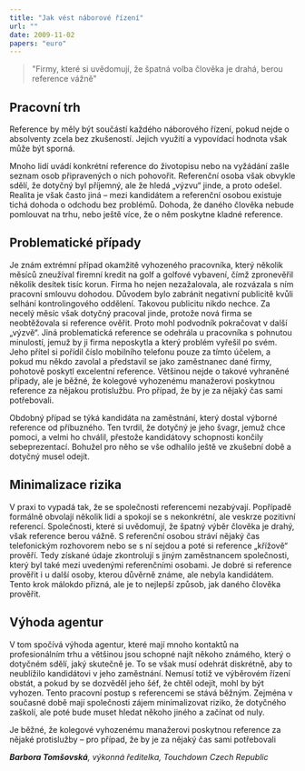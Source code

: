 ```yaml
---
title: "Jak vést náborové řízení"
url: ""
date: 2009-11-02
papers: "euro"
---
```


> "Firmy, které si uvědomují, že špatná volba člověka je drahá, berou reference vážně"

## Pracovní trh
Reference by měly být součástí každého náborového řízení, pokud nejde o absolventy zcela bez zkušeností. Jejich využití a vypovídací hodnota však může být sporná.

Mnoho lidí uvádí konkrétní reference do životopisu nebo na vyžádání zašle seznam osob připravených o nich pohovořit. Referenční osoba však obvykle sdělí, že dotyčný byl příjemný, ale že hledá „výzvu“ jinde, a proto odešel.
Realita je však často jiná – mezi kandidátem a referenční osobou existuje tichá dohoda o odchodu bez problémů. Dohoda, že daného člověka nebude pomlouvat na trhu, nebo ještě více, že o něm poskytne kladné reference.

## Problematické případy
Je znám extrémní případ okamžitě vyhozeného pracovníka, který několik měsíců zneužíval firemní kredit na golf a golfové vybavení, čímž zpronevěřil několik desítek tisíc korun. Firma ho nejen nezažalovala, ale rozvázala s ním pracovní smlouvu dohodou. Důvodem bylo zabránit negativní publicitě kvůli selhání kontrolingového oddělení. Takovou publicitu nikdo nechce. Za necelý měsíc však dotyčný pracoval jinde, protože nová firma se neobtěžovala si reference ověřit. Proto mohl podvodník pokračovat v další „výzvě“. Jiná problematická reference se odehrála u pracovníka s pohnutou minulostí, jemuž by ji firma neposkytla a který problém vyřešil po svém. Jeho přítel si pořídil číslo mobilního telefonu pouze za tímto účelem, a pokud mu někdo zavolal a představil se jako zaměstnanec dané firmy, pohotově poskytl excelentní reference. Většinou nejde o takové vyhraněné případy, ale je běžné, že kolegové vyhozenému manažerovi poskytnou reference za nějakou protislužbu. Pro případ, že by je za nějaký čas sami potřebovali.

Obdobný případ se týká kandidáta na zaměstnání, který dostal výborné reference od příbuzného. Ten tvrdil, že dotyčný je jeho švagr, jemuž chce pomoci, a velmi ho chválil, přestože kandidátovy schopnosti končily sebeprezentací. Bohužel pro něho se vše odhalilo ještě ve zkušební době a dotyčný musel odejít.

## Minimalizace rizika
V praxi to vypadá tak, že se společnosti referencemi nezabývají. Popřípadě formálně obvolají několik lidí a spokojí se s nekonkrétní, ale veskrze pozitivní referencí. Společnosti, které si uvědomují, že špatný výběr člověka je drahý, však reference berou vážně. S referenční osobou stráví nějaký čas telefonickým rozhovorem nebo se s ní sejdou a poté si reference „křížově“ prověří. Tedy získané údaje zkontrolují s jiným zaměstnancem společnosti, který byl také mezi uvedenými referenčními osobami. Je dobré si reference prověřit i u další osoby, kterou důvěrně známe, ale nebyla kandidátem.
Tento krok málokdo přizná, ale je to nejlepší způsob, jak daného člověka prověřit.

## Výhoda agentur
V tom spočívá výhoda agentur, které mají mnoho kontaktů na profesionálním trhu a většinou jsou schopné najít někoho známého, který o dotyčném sdělí, jaký skutečně je. To se však musí odehrát diskrétně, aby to neublížilo kandidátovi v jeho zaměstnání. Nemusí totiž ve výběrovém řízení obstát, a pokud by se dozvěděl jeho šéf, že chtěl odejít, mohl by být vyhozen.
Tento pracovní postup s referencemi se stává běžným. Zejména v současné době mají společnosti zájem minimalizovat riziko, že dotyčného zaškolí, ale poté bude muset hledat někoho jiného a začínat od nuly.

Je běžné, že kolegové vyhozenému manažerovi poskytnou reference za nějaké protislužby – pro případ, že by je za nějaký čas sami potřebovali

***Barbora Tomšovská**, výkonná ředitelka, Touchdown Czech Republic*